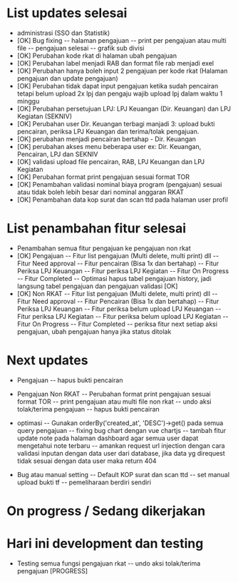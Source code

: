 # List updates selesai

- administrasi (SSO dan Statistik)
- [OK] Bug fixing
  -- halaman pengajuan
  -- print per pengajuan atau multi file
  -- pengajuan selesai
  -- grafik sub divisi
- [OK] Perubahan kode rkat di halaman ubah pengajuan
- [OK] Perubahan label menjadi RAB dan format file rab menjadi exel
- [OK] Perubahan hanya boleh input 2 pengajuan per kode rkat (Halaman pengajuan dan update pengajuan)
- [OK] Perubahan tidak dapat input pengajuan ketika sudah pencairan tetapi belum upload 2x lpj dan pengaju wajib upload lpj dalam waktu 1 minggu
- [OK] Perubahan persetujuan LPJ: LPJ Keuangan (Dir. Keuangan) dan LPJ Kegiatan (SEKNIV)
- [OK] Perubahan user Dir. Keuangan terbagi manjadi 3: upload bukti pencairan, periksa LPJ Keuangan dan terima/tolak pengajuan.
- [OK] perubahan menjadi pencairan bertahap - Dir. Keuangan
- [OK] perubahan akses menu beberapa user ex: Dir. Keuangan, Pencairan, LPJ dan SEKNIV
- [OK] validasi upload file pencairan, RAB, LPJ Keuangan dan LPJ Kegiatan
- [OK] Perubahan format print pengajuan sesuai format TOR
- [OK] Penambahan validasi nominal biaya program (pengajuan) sesuai atau tidak boleh lebih besar dari nominal anggaran RKAT
- [OK] Penambahan data kop surat dan scan ttd pada halaman user profil

# List penambahan fitur selesai

- Penambahan semua fitur pengajuan ke pengajuan non rkat
- [OK] Pengajuan
  -- Fitur list pengajuan (Multi delete, multi print) dll
  -- Fitur Need approval
  -- Fitur pencairan (Bisa 1x dan bertahap)
  -- Fitur Periksa LPJ Keuangan
  -- Fitur periksa LPJ Kegiatan
  -- Fitur On Progress
  -- Fitur Completed
  -- Optimasi hapus tabel pengajuan history, jadi langsung tabel pengajuan dan pengajuan validasi [OK]
- [OK] Non RKAT
  -- Fitur list pengajuan (Multi delete, multi print) dll
  -- Fitur Need approval
  -- Fitur Pencairan (Bisa 1x dan bertahap)
  -- Fitur Periksa LPJ Keuangan
  -- Fitur periksa belum upload LPJ Keuangan
  -- Fitur periksa LPJ Kegiatan
  -- Fitur periksa belum upload LPJ Kegiatan
  -- Fitur On Progress
  -- Fitur Completed
  -- periksa fitur next setiap aksi pengajuan, ubah pengajuan hanya jika status ditolak

# Next updates

- Pengajuan
  -- hapus bukti pencairan

- Pengajuan Non RKAT
  -- Perubahan format print pengajuan sesuai format TOR
  -- print pengajuan atau multi file non rkat
  -- undo aksi tolak/terima pengajuan
  -- hapus bukti pencairan

- optimasi
  -- Gunakan orderBy('created_at', 'DESC')->get() pada semua query pengajuan
  -- fixing bug chart dengan vue chartjs
  -- tambah fitur update note pada halaman dashboard agar semua user dapat mengetahui note terbaru
  -- amankan request url injection dengan cara validasi inputan dengan data user dari database, jika data yg direquest tidak sesuai dengan data user maka return 404

- Bug atau manual setting
  -- Default KOP surat dan scan ttd
  -- set manual upload bukti tf
  -- pemeliharaan berdiri sendiri

# On progress / Sedang dikerjakan

# Hari ini development dan testing

- Testing semua fungsi pengajuan rkat
  -- undo aksi tolak/terima pengajuan [PROGRESS]
